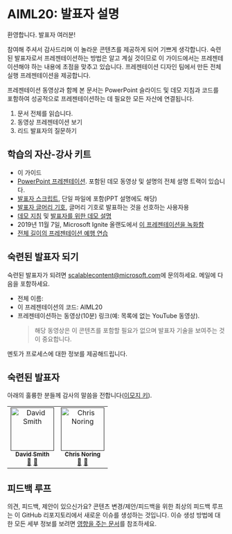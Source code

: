 # <a name="aiml20-notes-for-presenters"></a>AIML20: 발표자 설명

환영합니다. 발표자 여러분! 

참여해 주셔서 감사드리며 이 놀라운 콘텐츠를 제공하게 되어 기쁘게 생각합니다. 숙련된 발표자로서 프레젠테이션하는 방법은 알고 계실 것이므로 이 가이드에서는 프레젠테이션해야 하는 내용에 초점을 맞추고 있습니다. 프레젠테이션 디자인 팀에서 만든 전체 실행 프레젠테이션을 제공합니다. 

프레젠테이션 동영상과 함께 본 문서는 PowerPoint 슬라이드 및 데모 지침과 코드를 포함하여 성공적으로 프레젠테이션하는 데 필요한 모든 자산에 연결됩니다.

1.  문서 전체를 읽습니다.
2.  동영상 프레젠테이션 보기
3.  리드 발표자의 질문하기

## <a name="assets-in-train-the-trainer-kit"></a>학습의 자산-강사 키트

- 이 가이드
- [PowerPoint 프레젠테이션](presentations.md). 포함된 데모 동영상 및 설명의 전체 설명 트랙이 있습니다.
- [발표자 스크립트](speaker-notes.md), 단일 파일에 포함(PPT 설명에도 해당)
- [발표자 글머리 기호](speaker-notes-bullets.md), 글머리 기호로 발표하는 것을 선호하는 사용자용
- [데모 지침](README.md#Demonstrations) 및 [발표자를 위한 데모 설명](demo-instructions.md)
- 2019년 11월 7일, Microsoft Ignite 올랜도에서 [이 프레젠테이션을 녹화함](https://myignite.techcommunity.microsoft.com/sessions/82987?source=sessions)
- [전체 길이의 프레젠테이션 예행 연습](https://youtu.be/jRO-5g-HYuU) 

## <a name="become-a-trained-presenter"></a>숙련된 발표자 되기

숙련된 발표자가 되려면 [scalablecontent@microsoft.com](mailto:scalablecontent@microsoft.com)에 문의하세요. 메일에 다음을 포함하세요.

- 전체 이름:
- 이 프레젠테이션의 코드: AIML20
- 프레젠테이션하는 동영상(10분) 링크(예: 목록에 없는 YouTube 동영상). 
  > 해당 동영상은 이 콘텐츠를 포함할 필요가 없으며 발표자 기술을 보여주는 것이 중요합니다.

멘토가 프로세스에 대한 정보를 제공해드립니다.

## <a name="trained-presenters"></a>숙련된 발표자

아래의 훌륭한 분들께 감사의 말씀을 전합니다([이모지 키](https://allcontributors.org/docs/en/emoji-key)).

<!-- ALL-CONTRIBUTORS-LIST:START - Do not remove or modify this section -->
<!-- prettier-ignore -->

<table>
<tr>
    <td align="center"><a href="">
        <img src="https://avatars0.githubusercontent.com/u/152948?s=460&v=4" width="100px;" alt="David Smith"/><br />
        <sub><b>David Smith</b></sub></a><br />
            <a href="https://github.com/microsoft/ignite-learning-paths-training-aiml/commits/master?author=revodavid" title="설명">📢</a>
            <a href="https://github.com/microsoft/ignite-learning-paths-training-aiml/commits/master?author=revodavid" title="설명서">📖</a> 
    </td>
    <td align="center"><a href="">
        <img src="https://avatars2.githubusercontent.com/u/4598064?s=460&v=4" width="100px;" alt="Chris Noring"/><br />
        <sub><b>Chris Noring</b></sub></a><br />
            <a href="https://github.com/microsoft/ignite-learning-paths-training-aiml/commits/master" title="설명">🎨</a>
            <a href="https://github.com/microsoft/ignite-learning-paths-training-aiml/commits/master" title="디자인">📖</a> 
    </td>
</tr></table>

<!-- ALL-CONTRIBUTORS-LIST:END -->

## <a name="feedback-loop"></a>피드백 루프

의견, 피드백, 제안이 있으신가요? 콘텐츠 변경/제안/피드백을 위한 최상의 피드백 루프는 이 GitHub 리포지토리에서 새로운 이슈를 생성하는 것입니다. 이슈 생성 방법에 대한 모든 세부 정보를 보려면 [영향을 주는 문서](../CONTRIBUTING.md)를 참조하세요.
